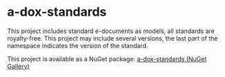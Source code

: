 # a-dox-standards
This project includes standard e-documents as models, all standards are royalty-free. This project may include several versions, the last part of the namespace indicates the version of the standard.

This project is available as a NuGet package: <a href="https://www.nuget.org/packages/Annytab.Dox.Standards/">a-dox-standards (NuGet Gallery)</a>